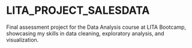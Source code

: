 # LITA_PROJECT_SALESDATA
Final assessment project for the Data Analysis course at LITA Bootcamp, showcasing my skills in data cleaning, exploratory analysis, and visualization.
